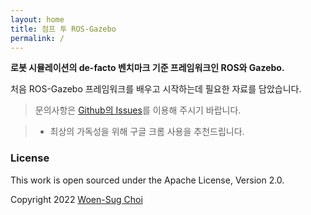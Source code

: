 ```yaml
---
layout: home
title: 점프 투 ROS-Gazebo
permalink: /
---
```


**로봇 시뮬레이션의 de-facto 벤치마크 기준 프레임워크인 ROS와 Gazebo.**

처음 ROS-Gazebo 프레임워크를 배우고 시작하는데 필요한 자료를 담았습니다.

> 문의사항은 [Github의 Issues](https://github.com/woensug-choi/jump-to-ros-gazebo/issues)를 이용해 주시기 바랍니다.

> * 최상의 가독성을 위해 구글 크롬 사용을 추천드립니다.

### License

This work is open sourced under the Apache License, Version 2.0.

Copyright 2022 [Woen-Sug Choi](https://woensug-choi.github.io)
